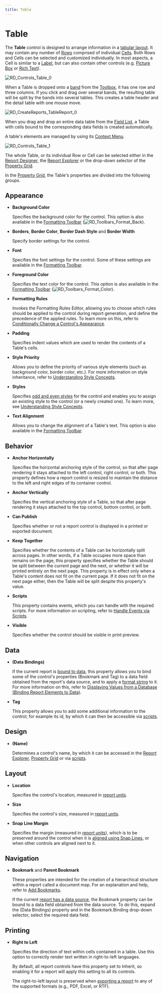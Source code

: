 ```yaml
---
title: Table
---
```

# Table
The **Table** control is designed to arrange information in a [tabular layout](../../../../../../interface-elements-for-desktop/articles/report-designer/report-designer-for-winforms/create-reports/report-types/table-report.md). It may contain any number of [Rows](../../../../../../interface-elements-for-desktop/articles/report-designer/report-designer-for-winforms/report-designer-reference/report-controls/table-row.md) comprised of individual [Cells](../../../../../../interface-elements-for-desktop/articles/report-designer/report-designer-for-winforms/report-designer-reference/report-controls/table-cell.md). Both Rows and Cells can be selected and customized individually. In most aspects, a Cell is similar to a [Label](../../../../../../interface-elements-for-desktop/articles/report-designer/report-designer-for-winforms/report-designer-reference/report-controls/label.md), but can also contain other controls (e.g. [Picture Box](../../../../../../interface-elements-for-desktop/articles/report-designer/report-designer-for-winforms/report-designer-reference/report-controls/picture-box.md) or [Rich Text](../../../../../../interface-elements-for-desktop/articles/report-designer/report-designer-for-winforms/report-designer-reference/report-controls/rich-text.md)).

![RD_Controls_Table_0](../../../../../images/Img8273.png)

When a Table is dropped onto a [band](../../../../../../interface-elements-for-desktop/articles/report-designer/report-designer-for-winforms/report-designer-reference/report-bands.md) from the [Toolbox](../../../../../../interface-elements-for-desktop/articles/report-designer/report-designer-for-winforms/report-designer-reference/report-designer-ui/control-toolbox.md), it has one row and three columns. If you click and drag over several bands, the resulting table will be split by the bands into several tables. This creates a table header and the detail table with one mouse move.

![RD_CreateReports_TableReport_0](../../../../../images/Img8344.png)

When you drag and drop an entire data table from the [Field List](../../../../../../interface-elements-for-desktop/articles/report-designer/report-designer-for-winforms/report-designer-reference/report-designer-ui/field-list.md), a Table with cells bound to the corresponding data fields is created automatically.

A table's elements are managed by using its [Context Menu](../../../../../../interface-elements-for-desktop/articles/report-designer/report-designer-for-winforms/report-designer-reference/report-designer-ui/context-menu.md).

![RD_Controls_Table_1](../../../../../images/Img8274.png)

The whole Table, or its individual Row or Cell can be selected either in the [Report Designer](../../../../../../interface-elements-for-desktop/articles/report-designer/report-designer-for-winforms/report-designer-reference/report-designer-ui/designer-tab.md), the [Report Explorer](../../../../../../interface-elements-for-desktop/articles/report-designer/report-designer-for-winforms/report-designer-reference/report-designer-ui/report-explorer.md) or the drop-down selector of the [Property Grid](../../../../../../interface-elements-for-desktop/articles/report-designer/report-designer-for-winforms/report-designer-reference/report-designer-ui/property-grid.md).

In the [Property Grid](../../../../../../interface-elements-for-desktop/articles/report-designer/report-designer-for-winforms/report-designer-reference/report-designer-ui/property-grid.md), the Table's properties are divided into the following groups.

## Appearance
* **Background Color**
	
	Specifies the background color for the control. This option is also available in the [Formatting Toolbar](../../../../../../interface-elements-for-desktop/articles/report-designer/report-designer-for-winforms/report-designer-reference/report-designer-ui/formatting-toolbar.md) (![RD_Toolbars_Format_Back](../../../../../images/Img8441.png)).
* **Borders**, **Border Color**, **Border Dash Style** and **Border Width**
	
	Specify border settings for the control.
* **Font**
	
	Specifies the font settings for the control. Some of these settings are available in the [Formatting Toolbar](../../../../../../interface-elements-for-desktop/articles/report-designer/report-designer-for-winforms/report-designer-reference/report-designer-ui/formatting-toolbar.md).
* **Foreground Color**
	
	Specifies the text color for the control. This option is also available in the [Formatting Toolbar](../../../../../../interface-elements-for-desktop/articles/report-designer/report-designer-for-winforms/report-designer-reference/report-designer-ui/formatting-toolbar.md) (![RD_Toolbars_Format_Color](../../../../../images/Img8440.png)).
* **Formatting Rules**
	
	Invokes the Formatting Rules Editor, allowing you to choose which rules should be applied to the control during report generation, and define the precedence of the applied rules. To learn more on this, refer to [Conditionally Change a Control's Appearance](../../../../../../interface-elements-for-desktop/articles/report-designer/report-designer-for-winforms/create-reports/styles-and-conditional-formatting/conditionally-change-a-controls-appearance.md).
* **Padding**
	
	Specifies indent values which are used to render the contents of a Table's cells.
* **Style Priority**
	
	Allows you to define the priority of various style elements (such as background color, border color, etc.). For more information on style inheritance, refer to [Understanding Style Concepts](../../../../../../interface-elements-for-desktop/articles/report-designer/report-designer-for-winforms/create-reports/styles-and-conditional-formatting/understanding-style-concepts.md).
* **Styles**
	
	Specifies [odd and even styles](../../../../../../interface-elements-for-desktop/articles/report-designer/report-designer-for-winforms/create-reports/styles-and-conditional-formatting/use-odd-and-even-styles.md) for the control and enables you to assign an existing style to the control (or a newly created one). To learn more, see [Understanding Style Concepts](../../../../../../interface-elements-for-desktop/articles/report-designer/report-designer-for-winforms/create-reports/styles-and-conditional-formatting/understanding-style-concepts.md).
* **Text Alignment**
	
	Allows you to change the alignment of a Table's text. This option is also available in the [Formatting Toolbar](../../../../../../interface-elements-for-desktop/articles/report-designer/report-designer-for-winforms/report-designer-reference/report-designer-ui/formatting-toolbar.md).

## Behavior
* **Anchor Horizontally**
	
	Specifies the horizontal anchoring style of the control, so that after page rendering it stays attached to the left control, right control, or both. This property defines how a report control is resized to maintain the distance to the left and right edges of its container control.
* **Anchor Vertically**
	
	Specifies the vertical anchoring style of a Table, so that after page rendering it stays attached to the top control, bottom control, or both.
* **Can Publish**
	
	Specifies whether or not a report control is displayed in a printed or exported document.
* **Keep Together**
	
	Specifies whether the contents of a Table can be horizontally split across pages. In other words, if a Table occupies more space than remains on the page, this property specifies whether the Table should be split between the current page and the next, or whether it will be printed entirely on the next page. This property is in effect only when a Table's content does not fit on the current page. If it does not fit on the next page either, then the Table will be split despite this property's value.
* **Scripts**
	
	This property contains events, which you can handle with the required scripts. For more information on scripting, refer to [Handle Events via Scripts](../../../../../../interface-elements-for-desktop/articles/report-designer/report-designer-for-winforms/create-reports/miscellaneous/handle-events-via-scripts.md).
* **Visible**
	
	Specifies whether the control should be visible in print preview.

## Data
* **(Data Bindings)**
	
	If the current report is [bound to data](../../../../../../interface-elements-for-desktop/articles/report-designer/report-designer-for-winforms/create-reports/binding-a-report-to-data.md), this property allows you to bind some of the control's properties (Bookmark and Tag) to a data field obtained from the report's data source, and to apply a [format string](../../../../../../interface-elements-for-desktop/articles/report-designer/report-designer-for-winforms/report-editing-basics/change-value-formatting-of-report-elements.md) to it. For more information on this, refer to [Displaying Values from a Database (Binding Report Elements to Data)](../../../../../../interface-elements-for-desktop/articles/report-designer/report-designer-for-winforms/report-editing-basics/displaying-values-from-a-database-(binding-report-elements-to-data).md).
* **Tag**
	
	This property allows you to add some additional information to the control; for example its id, by which it can then be accessible via [scripts](../../../../../../interface-elements-for-desktop/articles/report-designer/report-designer-for-winforms/create-reports/miscellaneous/handle-events-via-scripts.md).

## Design
* **(Name)**
	
	Determines a control's name, by which it can be accessed in the [Report Explorer](../../../../../../interface-elements-for-desktop/articles/report-designer/report-designer-for-winforms/report-designer-reference/report-designer-ui/report-explorer.md), [Property Grid](../../../../../../interface-elements-for-desktop/articles/report-designer/report-designer-for-winforms/report-designer-reference/report-designer-ui/property-grid.md) or via [scripts](../../../../../../interface-elements-for-desktop/articles/report-designer/report-designer-for-winforms/create-reports/miscellaneous/handle-events-via-scripts.md).

## Layout
* **Location**
	
	Specifies the control's location, measured in [report units](../../../../../../interface-elements-for-desktop/articles/report-designer/report-designer-for-winforms/create-reports/basic-operations/change-measurement-units-of-a-report.md).
* **Size**
	
	Specifies the control's size, measured in [report units](../../../../../../interface-elements-for-desktop/articles/report-designer/report-designer-for-winforms/create-reports/basic-operations/change-measurement-units-of-a-report.md).
* **Snap Line Margin**
	
	Specifies the margin (measured in [report units](../../../../../../interface-elements-for-desktop/articles/report-designer/report-designer-for-winforms/create-reports/basic-operations/change-measurement-units-of-a-report.md)), which is to be preserved around the control when it is [aligned using Snap Lines](../../../../../../interface-elements-for-desktop/articles/report-designer/report-designer-for-winforms/create-reports/basic-operations/controls-positioning.md), or when other controls are aligned next to it.

## Navigation
* **Bookmark** and **Parent Bookmark**
	
	These properties are intended for the creation of a hierarchical structure within a report called a document map. For an explanation and help, refer to [Add Bookmarks](../../../../../../interface-elements-for-desktop/articles/report-designer/report-designer-for-winforms/create-reports/report-navigation-and-interactivity-/add-bookmarks.md).
	
	If the current [report has a data source](../../../../../../interface-elements-for-desktop/articles/report-designer/report-designer-for-winforms/create-reports/binding-a-report-to-data.md), the Bookmark property can be bound to a data field obtained from the data source. To do this, expand the (Data Bindings) property and in the Bookmark.Binding drop-down selector, select the required data field.

## Printing
* **Right to Left**
	
	Specifies the direction of text within cells contained in a table. Use this option to correctly render text written in right-to-left languages.
	
	By default, all report controls have this property set to Inherit, so enabling it for a report will apply this setting to all its controls.
	
	The right-to-left layout is preserved when [exporting a report](../../../../../../interface-elements-for-desktop/articles/print-preview/print-preview-for-winforms/exporting/exporting-from-print-preview.md) to any of the supported formats (e.g., PDF, Excel, or RTF).